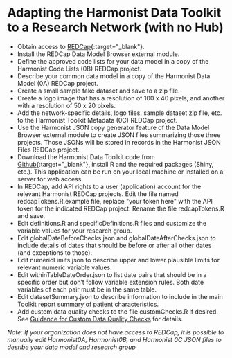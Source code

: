 # Adapting the Harmonist Data Toolkit to a Research Network (with no Hub)

- Obtain access to [REDCap](https://projectredcap.org/partners/){:target="_blank"}.  
- Install the REDCap Data Model Browser external module.  
- Define the approved code lists for your data model in a copy of the Harmonist Code Lists (0B) REDCap project.
- Describe your common data model in a copy of the Harmonist Data Model (0A) REDCap project.
- Create a small sample fake dataset and save to a zip file.
- Create a logo image that has a resolution of 100 x 40 pixels, and another with a resolution of 50 x 20 pixels.
- Add the network-specific details, logo files, sample dataset zip file, etc. to the Harmonist Toolkit Metadata (0C) REDCap project.
- Use the Harmonist JSON copy generator feature of the Data Model Browser external module to create JSON files summarizing those three projects. Those JSONs will be stored in records in the Harmonist JSON Files REDCap project.
- Download the Harmonist Data Toolkit code from [Github](https://github.com/IeDEA/Harmonist){:target="_blank"}, install R and the required packages (Shiny, etc.). This application can be run on your local machine or installed on a server for web access.
- In REDCap, add API rights to a user (application) account for the relevant Harmonist REDCap projects. Edit the file named redcapTokens.R.example file, replace "your token here" with the API token for the indicated REDCap project. Rename the file redcapTokens.R and save. 
- Edit definitions.R and specificDefinitions.R files and customize the variable values for your research group.
- Edit globalDateBeforeChecks.json and globalDateAfterChecks.json to include details of dates that should be before or after all other dates (and exceptions to those).
- Edit numericLimits.json to describe upper and lower plausible limits for relevant numeric variable values.
- Edit withinTableDateOrder.json to list date pairs that should be in a specific order but don’t follow variable extension rules. Both date variables of each pair must be in the same table.
- Edit datasetSummary.json to describe information to include in the main Toolkit report summary of patient characteristics.
- Add custom data quality checks to the file customChecks.R if desired. See [Guidance for Custom Data Quality Checks](pages/customchecks.md) for details.

*Note: If your organization does not have access to REDCap, it is possible to manually edit Harmonist0A, Harmonist0B, and Harmonist 0C JSON files to desribe your data model and research group* 
